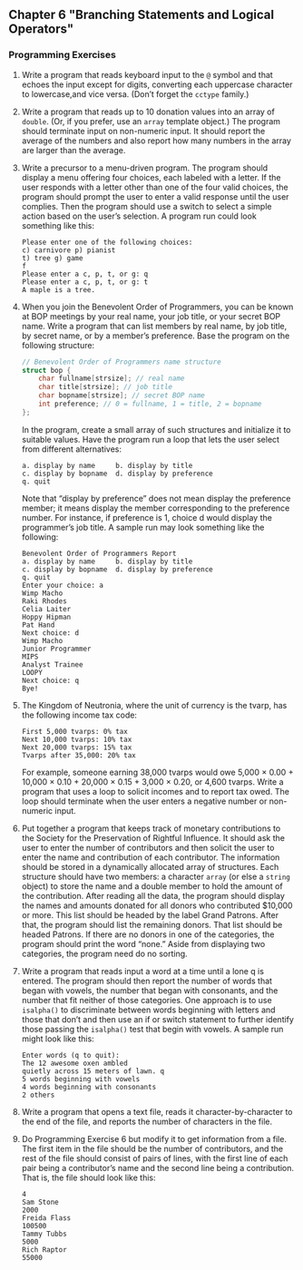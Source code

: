 ## Chapter 6 "Branching Statements and Logical Operators"
### Programming Exercises

1. Write a program that reads keyboard input to the `@` symbol and that echoes the
input except for digits, converting each uppercase character to lowercase,and vice
versa. (Don’t forget the `cctype` family.)

2. Write a program that reads up to 10 donation values into an array of `double`. (Or, if
you prefer, use an `array` template object.) The program should terminate input on
non-numeric input. It should report the average of the numbers and also report
how many numbers in the array are larger than the average.

3. Write a precursor to a menu-driven program. The program should display a menu
offering four choices, each labeled with a letter. If the user responds with a letter
other than one of the four valid choices, the program should prompt the user to
enter a valid response until the user complies. Then the program should use a
switch to select a simple action based on the user’s selection. A program run could
look something like this:
    ```console
    Please enter one of the following choices:
    c) carnivore p) pianist
    t) tree g) game
    f
    Please enter a c, p, t, or g: q
    Please enter a c, p, t, or g: t
    A maple is a tree.
    ```
    
4. When you join the Benevolent Order of Programmers, you can be known at BOP
meetings by your real name, your job title, or your secret BOP name. Write a 
program that can list members by real name, by job title, by secret name, 
or by a member’s preference. Base the program on the following structure:
    ```cpp
    // Benevolent Order of Programmers name structure
    struct bop {
        char fullname[strsize]; // real name
        char title[strsize]; // job title
        char bopname[strsize]; // secret BOP name
        int preference; // 0 = fullname, 1 = title, 2 = bopname
    };
    ```
    In the program, create a small array of such structures and initialize it to suitable
    values. Have the program run a loop that lets the user select from different alternatives:
    ```
    a. display by name     b. display by title
    c. display by bopname  d. display by preference
    q. quit
    ```
    Note that “display by preference” does not mean display the preference member; it
    means display the member corresponding to the preference number. For instance, if
    preference is 1, choice d would display the programmer’s job title. A sample run
    may look something like the following:
    ```console
    Benevolent Order of Programmers Report
    a. display by name     b. display by title
    c. display by bopname  d. display by preference
    q. quit
    Enter your choice: a
    Wimp Macho
    Raki Rhodes
    Celia Laiter
    Hoppy Hipman
    Pat Hand
    Next choice: d
    Wimp Macho
    Junior Programmer
    MIPS
    Analyst Trainee
    LOOPY
    Next choice: q
    Bye!
    ```

5. The Kingdom of Neutronia, where the unit of currency is the tvarp, has the following income tax code:
    ```
    First 5,000 tvarps: 0% tax
    Next 10,000 tvarps: 10% tax
    Next 20,000 tvarps: 15% tax
    Tvarps after 35,000: 20% tax
    ```
    For example, someone earning 38,000 tvarps would owe 5,000 × 0.00 + 10,000 ×
    0.10 + 20,000 × 0.15 + 3,000 × 0.20, or 4,600 tvarps. Write a program that uses a
    loop to solicit incomes and to report tax owed. The loop should terminate when
    the user enters a negative number or non-numeric input.

6. Put together a program that keeps track of monetary contributions to the Society
for the Preservation of Rightful Influence. It should ask the user to enter the number 
of contributors and then solicit the user to enter the name and contribution of
each contributor. The information should be stored in a dynamically allocated array
of structures. Each structure should have two members: a character `array` (or else a
`string` object) to store the name and a double member to hold the amount of the
contribution. After reading all the data, the program should display the names and
amounts donated for all donors who contributed $10,000 or more. This list should
be headed by the label Grand Patrons. After that, the program should list the
remaining donors. That list should be headed Patrons. If there are no donors in one
of the categories, the program should print the word “none.” Aside from displaying
two categories, the program need do no sorting.

7. Write a program that reads input a word at a time until a lone q is entered. The
program should then report the number of words that began with vowels, the number 
that began with consonants, and the number that fit neither of those categories. 
One approach is to use `isalpha()` to discriminate between words beginning with
letters and those that don’t and then use an if or switch statement to further 
identify those passing the `isalpha()` test that begin with vowels. A sample run might
look like this:
    ```console
    Enter words (q to quit):
    The 12 awesome oxen ambled
    quietly across 15 meters of lawn. q
    5 words beginning with vowels
    4 words beginning with consonants
    2 others
    ```

8. Write a program that opens a text file, reads it character-by-character to the end of
the file, and reports the number of characters in the file.

9. Do Programming Exercise 6 but modify it to get information from a file. The first
item in the file should be the number of contributors, and the rest of the file should
consist of pairs of lines, with the first line of each pair being a contributor’s name
and the second line being a contribution. That is, the file should look like this:
    ```console
    4
    Sam Stone
    2000
    Freida Flass
    100500
    Tammy Tubbs
    5000
    Rich Raptor
    55000
    ```
    
